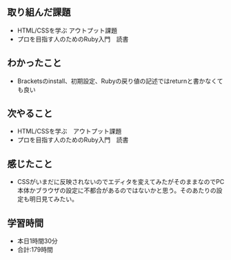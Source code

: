 ## 取り組んだ課題
- HTML/CSSを学ぶ アウトプット課題
- プロを目指す人のためのRuby入門　読書
## わかったこと
- Bracketsのinstall、初期設定、Rubyの戻り値の記述ではreturnと書かなくても良い
## 次やること
- HTML/CSSを学ぶ　アウトプット課題
- プロを目指す人のためのRuby入門　読書
## 感じたこと
- CSSがいまだに反映されないのでエディタを変えてみたがそのままなのでPC本体かブラウザの設定に不都合があるのではないかと思う。そのあたりの設定も明日見てみたい。
## 学習時間　
- 本日1時間30分<br>
- 合計:179時間
